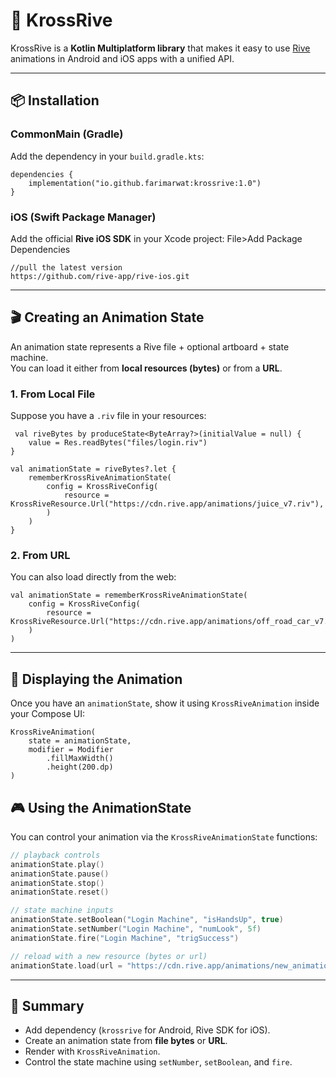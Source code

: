 # 🚀 KrossRive

KrossRive is a **Kotlin Multiplatform library** that makes it easy to use [Rive](https://rive.app) animations in Android and iOS apps with a unified API.

---

## 📦 Installation

### CommonMain (Gradle)
Add the dependency in your `build.gradle.kts`:

```
dependencies {
    implementation("io.github.farimarwat:krossrive:1.0")
}
```

### iOS (Swift Package Manager)
Add the official **Rive iOS SDK** in your Xcode project:
File>Add Package Dependencies

```
//pull the latest version
https://github.com/rive-app/rive-ios.git
```

---

## 🎬 Creating an Animation State

An animation state represents a Rive file + optional artboard + state machine.  
You can load it either from **local resources (bytes)** or from a **URL**.

### 1. From Local File
Suppose you have a `.riv` file in your resources:

```
 val riveBytes by produceState<ByteArray?>(initialValue = null) {
    value = Res.readBytes("files/login.riv")
}

val animationState = riveBytes?.let {
    rememberKrossRiveAnimationState(
        config = KrossRiveConfig(
            resource = KrossRiveResource.Url("https://cdn.rive.app/animations/juice_v7.riv"),
        )
    )
}
```

### 2. From URL
You can also load directly from the web:

```
val animationState = rememberKrossRiveAnimationState(
    config = KrossRiveConfig(
        resource = KrossRiveResource.Url("https://cdn.rive.app/animations/off_road_car_v7.riv"),
    )
)
```

---

## 🎨 Displaying the Animation

Once you have an `animationState`, show it using `KrossRiveAnimation` inside your Compose UI:
```
KrossRiveAnimation(
    state = animationState,
    modifier = Modifier
        .fillMaxWidth()
        .height(200.dp)
)
```

## 🎮 Using the AnimationState

You can control your animation via the `KrossRiveAnimationState` functions:

```kotlin
// playback controls
animationState.play()
animationState.pause()
animationState.stop()
animationState.reset()

// state machine inputs
animationState.setBoolean("Login Machine", "isHandsUp", true)
animationState.setNumber("Login Machine", "numLook", 5f)
animationState.fire("Login Machine", "trigSuccess")

// reload with a new resource (bytes or url)
animationState.load(url = "https://cdn.rive.app/animations/new_animation.riv")
```
---

## 🎯 Summary

- Add dependency (`krossrive` for Android, Rive SDK for iOS).
- Create an animation state from **file bytes** or **URL**.
- Render with `KrossRiveAnimation`.
- Control the state machine using `setNumber`, `setBoolean`, and `fire`.  
